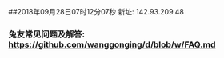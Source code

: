##2018年09月28日07时12分07秒 新址: 142.93.209.48
### 兔友常见问题及解答: https://github.com/wanggonging/d/blob/w/FAQ.md
